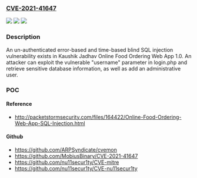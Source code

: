 ### [CVE-2021-41647](https://cve.mitre.org/cgi-bin/cvename.cgi?name=CVE-2021-41647)
![](https://img.shields.io/static/v1?label=Product&message=n%2Fa&color=blue)
![](https://img.shields.io/static/v1?label=Version&message=n%2Fa&color=blue)
![](https://img.shields.io/static/v1?label=Vulnerability&message=n%2Fa&color=brighgreen)

### Description

An un-authenticated error-based and time-based blind SQL injection vulnerability exists in Kaushik Jadhav Online Food Ordering Web App 1.0. An attacker can exploit the vulnerable "username" parameter in login.php and retrieve sensitive database information, as well as add an administrative user.

### POC

#### Reference
- http://packetstormsecurity.com/files/164422/Online-Food-Ordering-Web-App-SQL-Injection.html

#### Github
- https://github.com/ARPSyndicate/cvemon
- https://github.com/MobiusBinary/CVE-2021-41647
- https://github.com/nu11secur1ty/CVE-mitre
- https://github.com/nu11secur1ty/CVE-nu11secur1ty

